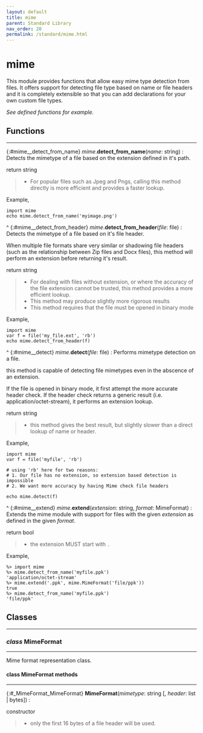 ```yaml
---
layout: default
title: mime
parent: Standard Library
nav_order: 20
permalink: /standard/mime.html
---
```


# mime

This module provides functions that allow easy mime type detection from files. 
It offers support for detecting file type based on name or file headers and it 
is completely extensible so that you can add declarations for your own custom 
file types.

_See defined functions for example._



<h2>Functions</h2><hr>

{:#mime__detect_from_name} _mime_.**detect_from_name**(_name_: string)
: Detects the mimetype of a file based on the
  extension defined in it's path.
 
   <div class="cite"><span class="hint">return</span> <span>string</span></div>

  > - For popular files such as Jpeg and Pngs, calling this method directly is more efficient and provides a faster lookup.
  
  Example,
  
  ```blade
  import mime
  echo mime.detect_from_name('myimage.png')
  ```


^
{:#mime__detect_from_header} _mime_.**detect_from_header**(_file_: file)
: Detects the mimetype of a file based on it's file header.
 
  When multiple file formats share very similar or shadowing
  file headers (such as the relationship between Zip files and Docx files),
  this method will perform an extension before returning it's result.
 
   <div class="cite"><span class="hint">return</span> <span>string</span></div>

  > - For dealing with files without extension, or where the accuracy of the file extension cannot be trusted, this method provides a more efficient lookup.
  > - This method may produce slightly more rigorous results
  > - This method requires that the file must be opened in binary mode
  
  Example,
  
  ```blade
  import mime
  var f = file('my_file.ext', 'rb')
  echo mime.detect_from_header(f)
  ```


^
{:#mime__detect} _mime_.**detect**(_file_: file)
: Performs mimetype detection on a file.
  
  this method is capable of detecting file mimetypes even
  in the abscence of an extension.
 
  If the file is opened in binary mode, it first attempt the more
  accurate header check. If the header check returns a generic result 
  (i.e. application/octet-stream), it performs an extension lookup.
 
   <div class="cite"><span class="hint">return</span> <span>string</span></div>

  > - this method gives the best result, but slightly slower than a direct lookup of name or header.
  
  Example,
  
  ```blade
  import mime
  var f = file('myfile', 'rb')
  
  # using 'rb' here for two reasons: 
  # 1. Our file has no extension, so extension based detection is impossible
  # 2. We want more accuracy by having Mime check file headers
  
  echo mime.detect(f)
  ```


^
{:#mime__extend} _mime_.**extend**(_extension_: string, _format_: MimeFormat)
: Extends the mime module with support for files with the given _extension_ as 
  defined in the given _format_.
  
   <div class="cite"><span class="hint">return</span> <span>bool</span></div>

  > - the extension MUST start with `.`
  
  Example,
  
  ```blade-repl
  %> import mime
  %> mime.detect_from_name('myfile.ppk')
  'application/octet-stream'
  %> mime.extend('.ppk', mime.MimeFormat('file/ppk'))
  true
  %> mime.detect_from_name('myfile.ppk')
  'file/ppk'
  ```




<h2>Classes</h2><hr>



### _class_ MimeFormat 
---

Mime format representation class.


#### class MimeFormat methods
---

{:#_MimeFormat_MimeFormat} **MimeFormat**(_mimetype_: string [, _header_: list | bytes])
:  <div class="cite"><span class="hint">constructor</span> <span></span></div>

  > - only the first 16 bytes of a file header will be used.



